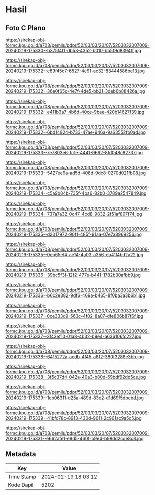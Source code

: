 # Hasil

## Foto C Plano

https://sirekap-obj-formc.kpu.go.id/a708/pemilu/pdpr/52/03/03/20/07/5203032007009-20240219-175330--b375f4f1-db53-4352-b010-bb5f9d8394ff.jpg

https://sirekap-obj-formc.kpu.go.id/a708/pemilu/pdpr/52/03/03/20/07/5203032007009-20240219-175332--e89f45c7-6527-4e91-ac32-83444586be13.jpg

https://sirekap-obj-formc.kpu.go.id/a708/pemilu/pdpr/52/03/03/20/07/5203032007009-20240219-175332--36e0f65c-4e7f-4de5-bb21-3deb6b88426a.jpg

https://sirekap-obj-formc.kpu.go.id/a708/pemilu/pdpr/52/03/03/20/07/5203032007009-20240219-175332--e411b3a7-4b6d-40ce-9bae-420b14627f39.jpg

https://sirekap-obj-formc.kpu.go.id/a708/pemilu/pdpr/52/03/03/20/07/5203032007009-20240219-175332--6bd14924-b733-47ae-946a-9a63552fb0ad.jpg

https://sirekap-obj-formc.kpu.go.id/a708/pemilu/pdpr/52/03/03/20/07/5203032007009-20240219-175333--7e7803e6-fc1e-4441-9692-8fd048c82737.jpg

https://sirekap-obj-formc.kpu.go.id/a708/pemilu/pdpr/52/03/03/20/07/5203032007009-20240219-175333--5427ee9a-ad5d-408d-9dc8-0270d021fb08.jpg

https://sirekap-obj-formc.kpu.go.id/a708/pemilu/pdpr/52/03/03/20/07/5203032007009-20240219-175334--c5a9b84b-735f-4ba6-82b0-3789a2547849.jpg

https://sirekap-obj-formc.kpu.go.id/a708/pemilu/pdpr/52/03/03/20/07/5203032007009-20240219-175334--737a7a32-0c47-4cd8-9832-2f51af807f74.jpg

https://sirekap-obj-formc.kpu.go.id/a708/pemilu/pdpr/52/03/03/20/07/5203032007009-20240219-175335--d2017972-90f1-485f-91aa-07e7a8969256.jpg

https://sirekap-obj-formc.kpu.go.id/a708/pemilu/pdpr/52/03/03/20/07/5203032007009-20240219-175335--0eb65ef4-ae14-4a03-a356-eb41f4bd2a22.jpg

https://sirekap-obj-formc.kpu.go.id/a708/pemilu/pdpr/52/03/03/20/07/5203032007009-20240219-175336--39bc5f3f-12f2-477e-b441-1782b30afbb9.jpg

https://sirekap-obj-formc.kpu.go.id/a708/pemilu/pdpr/52/03/03/20/07/5203032007009-20240219-175336--b6c2e382-9df6-469a-b465-8f0ba3a3b6b1.jpg

https://sirekap-obj-formc.kpu.go.id/a708/pemilu/pdpr/52/03/03/20/07/5203032007009-20240219-175337--0ce333d9-563c-4f02-8a07-dfe806b87f6f.jpg

https://sirekap-obj-formc.kpu.go.id/a708/pemilu/pdpr/52/03/03/20/07/5203032007009-20240219-175337--3f43ef10-01a8-4b32-b9e4-a636106fc227.jpg

https://sirekap-obj-formc.kpu.go.id/a708/pemilu/pdpr/52/03/03/20/07/5203032007009-20240219-175338--6415272a-aedb-4f45-a812-380f3288e3bb.jpg

https://sirekap-obj-formc.kpu.go.id/a708/pemilu/pdpr/52/03/03/20/07/5203032007009-20240219-175338--3f5c37d4-042a-40a3-b80d-59bdf92dd5ce.jpg

https://sirekap-obj-formc.kpu.go.id/a708/pemilu/pdpr/52/03/03/20/07/5203032007009-20240219-175339--1cb06311-d25a-489d-83e2-d1d69f5dbebd.jpg

https://sirekap-obj-formc.kpu.go.id/a708/pemilu/pdpr/52/03/03/20/07/5203032007009-20240219-175339--41bfc78c-8913-430d-9611-2c961ac9a5c5.jpg

https://sirekap-obj-formc.kpu.go.id/a708/pemilu/pdpr/52/03/03/20/07/5203032007009-20240219-175331--e662afe1-e9d5-460f-b9e4-b98dd2cde8c8.jpg


## Metadata

| Key        | Value               |
| ---------- | ------------------- |
| Time Stamp | 2024-02-19 18:03:12 |
| Kode Dapil | 5202                |



